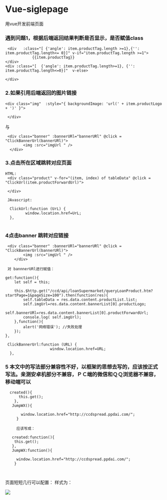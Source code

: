 # Vue-siglepage

用vue开发前端页面


### 遇到问题1，根据后端返回结果判断是否显示，是否赋值class

```
 <div   :class="[ {'angle': item.productTag.length >=1},{'': item.productTag.length<= 0}]" v-if="item.productTag.length >=1">
            {{item.productTag}}
</div>
<div :class="[  {'angle': item.productTag.length>=1}, {'': item.productTag.length<=0}]"  v-else>

</div>
```

### 2.如果引用后端返回的图片链接

```
<div class="img"  :style="{ backgroundImage: 'url(' + item.productLogo + ')' }">
               
 </div>
```
与

```
 <div class="banner" :bannerURl="bannerURl" @click = "ClickBannerUrl(bannerURl)">
        <img :src="imgUrl " />
  </div>
```

### 3.点击所在区域跳转对应页面

```
HTML:
 <div class="product" v-for="(item, index) of tableData" @click = "ClickUrl(item.productForwardUrl)">
 
 </div>
 
 JAvascript:
 
  ClickUrl:function (UrL) {
         window.location.href=UrL;
  },
                
```

### 4点击banner 跳转对应链接

```
 <div class="banner" :bannerURl="bannerURl" @click = "ClickBannerUrl(bannerURl)">
        <img :src="imgUrl " />
    </div>
    
 对 bannnerURl进行赋值：
 
get:function(){
    let self = this;

    this.$http.get("/ccd/api/loanSupermarket/queryLoanProduct.htm?startPage=1&pageSize=100").then(function(res){
        self.tableData = res.data.content.productList.list;
        self.imgUrl=res.data.content.bannerList[0].productLogo;
        self.bannerURl=res.data.content.bannerList[0].productForwardUrl;
        console.log( self.imgUrl);
    },function(){
        alert('网络错误'); //失败处理
    });
},

 ClickBannerUrl:function (URL) {
                    window.location.href=URL;
  },
```

### 5 本文中的写法部分兼容性不好，以框架的思想去写的，应该按正式写法。亲测安卓机部分不兼容，ＰＣ端的微信和ＱＱ浏览器不兼容，移动端可以

```
  created(){
      this.get();
    },
   JumpWX(){
                    
       window.location.href="http://ccdspread.ppdai.com/";
     }
     
     应该写成：
     
   created:function(){
    this.get();
   },
   JumpWX:function(){

     window.location.href="http://ccdspread.ppdai.com/";
    }
     
 
```

页面短短几行可以配置：
样式为：

![](https://github.com/moveondo/frontEnd-some/tree/master/Vue-siglepage/image/img.png)  

 





